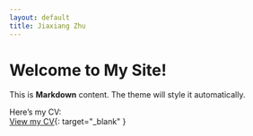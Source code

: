 ```yaml
---
layout: default
title: Jiaxiang Zhu
---
```

# Welcome to My Site!
This is **Markdown** content. The theme will style it automatically.

Here’s my CV:  
[View my CV](/_assets/downloads/CV.pdf){: target="_blank" }  